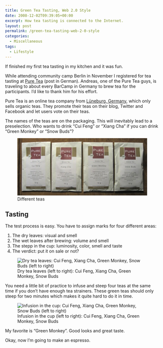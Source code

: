 ```yaml
---
title: Green Tea Tasting, Web 2.0 Style
date: 2008-12-02T09:39:05+00:00
excerpt: How tea tasting is connected to the Internet.
layout: post
permalink: /green-tea-tasting-web-2-0-style
categories:
  - Miscellaneous
tags:
  - Lifestyle
---
```

If finished my first tea tasting in my kitchen and it was fun.

While attending community camp Berlin in November I registered for tea tasting at [Pure Tea](https://www.puretea.de/index.php) (post in German). Andreas, one of the Pure Tea guys, is traveling to about every BarCamp in Germany to brew tea for the participants. I’d like to thank him for his effort.

Pure Tea is an online tea company from [Lüneburg, Germany](https://en.wikipedia.org/wiki/Lueneburg), which only sells organic teas. They promote their teas on their blog, Twitter and Facebook and let users vote on their teas.

The names of the teas are on the packaging. This will inevitably lead to a preselection. Who wants to drink “Cui Feng” or “Xiang Cha” if you can drink “Green Monkey” or “Snow Buds”?

<figure>
  <img title="Different teas" src="/images/2008/different-teas.jpg" alt="Different teas" width="480" height="187">
  <figcaption>Different teas</figcaption>
</figure>

## Tasting

The test process is easy. You have to assign marks for four different areas:

  1. The dry leaves: visual and smell
  2. The wet leaves after brewing: volume and smell
  3. The stepp in the cup: luminosity, color, smell and taste
  4. The verdict: put it on sale or not?

<figure>
  <img title="Dry tea leaves" src="/images/2008/dry-tea-leaves.jpg" alt="Dry tea leaves: Cui Feng, Xiang Cha, Green Monkey, Snow Buds (left to right)" width="480" height="137" srcset="/images/2008/dry-tea-leaves.jpg 480w, /images/2008/dry-tea-leaves-300x86.jpg 300w" sizes="(max-width: 480px) 85vw, 480px">
  <figcaption>Dry tea leaves (left to right): Cui Feng, Xiang Cha, Green Monkey, Snow Buds</figcaption>
</figure>

You need a little bit of practice to infuse and steep four teas at the same time if you don’t have enough tea strainers. These green teas should only steep for two minutes which makes it quite hard to do it in time.

<figure>
  <img title="Infusion in the cup" src="/images/2008/infused-tea-leaves.jpg" alt="Infusion in the cup: Cui Feng, Xiang Cha, Green Monkey, Snow Buds (left to right)" width="480" height="196" srcset="/images/2008/infused-tea-leaves.jpg 480w, /images/2008/infused-tea-leaves-300x123.jpg 300w" sizes="(max-width: 480px) 85vw, 480px">
  <figcaption>Infusion in the cup (left to right): Cui Feng, Xiang Cha, Green Monkey, Snow Buds</figcaption>
</figure>

My favorite is “Green Monkey”. Good looks and great taste.

Okay, now I’m going to make an espresso.